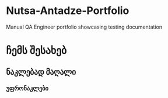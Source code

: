 # Nutsa-Antadze-Portfolio
Manual QA Engineer portfolio showcasing testing documentation
# ჩემს შესახებ
## ნაკლებად მაღალი
### უფრონაკლები
